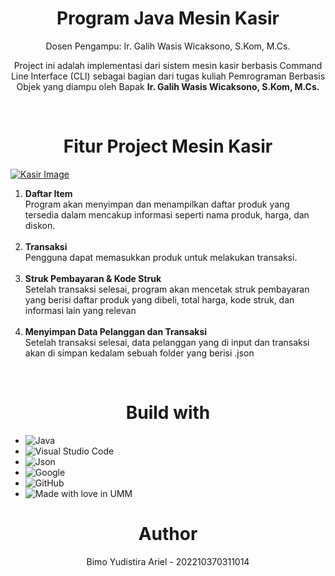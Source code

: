 <h1 align="center">Program Java Mesin Kasir</h1>

  <p align="center">
    Dosen Pengampu: Ir. Galih Wasis Wicaksono, S.Kom, M.Cs. <br>
    <p align="center">
      Project ini adalah implementasi dari sistem mesin kasir berbasis Command Line Interface (CLI) sebagai bagian dari tugas kuliah Pemrograman Berbasis Objek yang diampu oleh Bapak <strong>Ir. Galih Wasis Wicaksono, S.Kom, M.Cs.</strong>
    </p>
  </p>
<br>
<h1 align="center">Fitur Project Mesin Kasir</h1>

[![Kasir Image][product-screenshot]]()
<strong></strong>
1.  <strong>Daftar Item</strong><br>Program akan menyimpan dan menampilkan daftar produk yang tersedia dalam mencakup informasi seperti nama produk, harga, dan diskon.<br><br>
2.  <strong>Transaksi</strong><br>Pengguna dapat memasukkan produk untuk melakukan transaksi.<br><br>
3.  <strong>Struk Pembayaran & Kode Struk</strong><br>Setelah transaksi selesai, program akan mencetak struk pembayaran yang berisi daftar produk yang dibeli, total harga, kode struk, dan informasi lain yang relevan<br><br>
4.  <strong>Menyimpan Data Pelanggan dan Transaksi</strong><br>Setelah transaksi selesai, data pelanggan yang di input dan transaksi akan di simpan kedalam sebuah folder yang berisi .json
<br>
<h1 align="center">Build with</h1>

* ![Java](https://img.shields.io/badge/java-%23ED8B00.svg?style=for-the-badge&logo=openjdk&logoColor=white)
* ![Visual Studio Code](https://img.shields.io/badge/Visual%20Studio%20Code-0078d7.svg?style=for-the-badge&logo=visual-studio-code&logoColor=white)
* ![Json](https://img.shields.io/badge/json-5E5C5C?style=for-the-badge&logo=json&logoColor=white)
* ![Google](https://img.shields.io/badge/google-4285F4?style=for-the-badge&logo=google&logoColor=white)
* ![GitHub](https://img.shields.io/badge/github-%23121011.svg?style=for-the-badge&logo=github&logoColor=white)
* ![Made with love in UMM](https://madewithlove.now.sh/id?heart=true&text=UMM)

<h1 align="center">Author</h1>
  <p align="center">
    Bimo Yudistira Ariel - 202210370311014
  </p>














<!-- MARKDOWN LINK -->
[product-screenshot]: https://i.imgur.com/V7zxeIO.jpg
